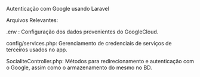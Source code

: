 Autenticação com Google usando Laravel

Arquivos Relevantes:

.env : Configuração dos dados provenientes do GoogleCloud.

config/services.php: Gerenciamento de credenciais de serviços de terceiros usados no app.

SocialiteController.php: Métodos para redirecionamento e autenticação com o Google, assim como o armazenamento do mesmo no BD.
